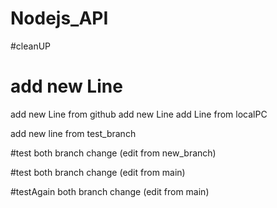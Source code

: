 # Nodejs_API
#cleanUP
# add new Line 
add new Line from github
add new Line
add Line from localPC 

add new line from test_branch


#test both branch change (edit from new_branch)

#test both branch change (edit from main)

#testAgain both branch change (edit from main)
